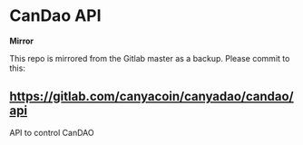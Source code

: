 # CanDao API

**Mirror**

This repo is mirrored from the Gitlab master as a backup. Please commit to this:

https://gitlab.com/canyacoin/canyadao/candao/api
---

API to control CanDAO